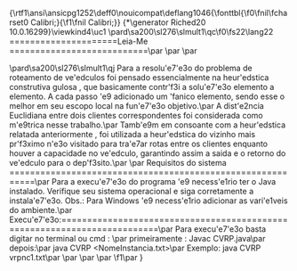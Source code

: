 {\rtf1\ansi\ansicpg1252\deff0\nouicompat\deflang1046{\fonttbl{\f0\fnil\fcharset0 Calibri;}{\f1\fnil Calibri;}}
{\*\generator Riched20 10.0.16299}\viewkind4\uc1 
\pard\sa200\sl276\slmult1\qc\f0\fs22\lang22 =====================Leia-Me  ===========================\par
\par
\par

\pard\sa200\sl276\slmult1\qj Para a resolu\'e7\'e3o do problema de roteamento de ve\'edculos foi pensado essencialmente na heur\'edstica construtiva gulosa , que basicamente contr\'f3i a solu\'e7\'e3o elemento a elemento. A cada passo \'e9 adicionado um \'fanico elemento, sendo esse o melhor em seu escopo local na fun\'e7\'e3o objetivo.\par
A dist\'e2ncia Euclidiana entre dois clientes correspondentes foi considerada como m\'e9trica nesse trabalho.\par
Tamb\'e9m em consoante com a heur\'edstica relatada anteriormente , foi utilizada a heur\'edstica do vizinho mais pr\'f3ximo n\'e3o visitado para tra\'e7ar rotas entre os clientes enquanto houver a capacidade no ve\'edculo, garantindo assim a saida e o retorno do ve\'edculo para o dep\'f3sito.\par
\par
Requisitos do sistema ===========================================================\par
Para a execu\'e7\'e3o do programa \'e9 necess\'e1rio ter o Java instalado. Verifique seu sistema operacional e siga corretamente a instala\'e7\'e3o. Obs.: Para Windows \'e9 necess\'e1rio  adicionar as vari\'e1veis do ambiente.\par
Execu\'e7\'e3o:=========================================================================\par
Para execu\'e7\'e3o basta digitar no terminal ou cmd : \par
primeiramente : Javac CVRP.java\par
depois:\par
java CVRP <NomeInstancia.txt>\par
Exemplo: java CVRP vrpnc1.txt\par
\par
\par
\par
\f1\par
}
 